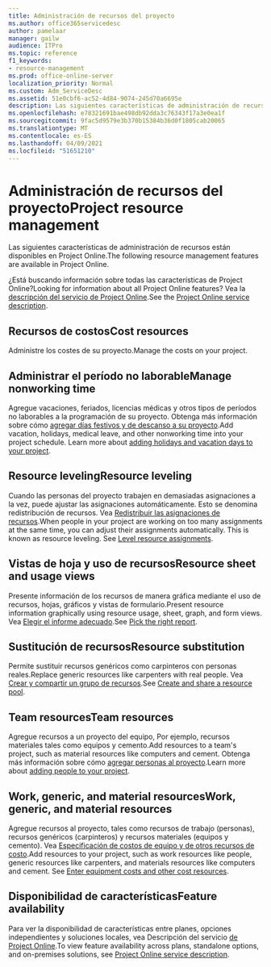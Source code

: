 ```yaml
---
title: Administración de recursos del proyecto
ms.author: office365servicedesc
author: pamelaar
manager: gailw
audience: ITPro
ms.topic: reference
f1_keywords:
- resource-management
ms.prod: office-online-server
localization_priority: Normal
ms.custom: Adm_ServiceDesc
ms.assetid: 51e0cbf6-ac52-4d84-9074-245d70a6695e
description: Las siguientes características de administración de recursos están disponibles en Project Online.
ms.openlocfilehash: e78321691bae498db92dda3c76343f17a3e0ea1f
ms.sourcegitcommit: 9fac5d9579e3b370b15384b36d0f1805cab20065
ms.translationtype: MT
ms.contentlocale: es-ES
ms.lasthandoff: 04/09/2021
ms.locfileid: "51651210"
---
```

# <a name="project-resource-management"></a><span data-ttu-id="39678-103">Administración de recursos del proyecto</span><span class="sxs-lookup"><span data-stu-id="39678-103">Project resource management</span></span>

<span data-ttu-id="39678-104">Las siguientes características de administración de recursos están disponibles en Project Online.</span><span class="sxs-lookup"><span data-stu-id="39678-104">The following resource management features are available in Project Online.</span></span>
  
<span data-ttu-id="39678-105">¿Está buscando información sobre todas las características de Project Online?</span><span class="sxs-lookup"><span data-stu-id="39678-105">Looking for information about all Project Online features?</span></span> <span data-ttu-id="39678-106">Vea la [descripción del servicio de Project Online](project-online-service-description.md).</span><span class="sxs-lookup"><span data-stu-id="39678-106">See the [Project Online service description](project-online-service-description.md).</span></span>
  
## <a name="cost-resources"></a><span data-ttu-id="39678-107">Recursos de costos</span><span class="sxs-lookup"><span data-stu-id="39678-107">Cost resources</span></span>

<span data-ttu-id="39678-108">Administre los costes de su proyecto.</span><span class="sxs-lookup"><span data-stu-id="39678-108">Manage the costs on your project.</span></span>
  
## <a name="manage-nonworking-time"></a><span data-ttu-id="39678-109">Administrar el período no laborable</span><span class="sxs-lookup"><span data-stu-id="39678-109">Manage nonworking time</span></span>

<span data-ttu-id="39678-p102">Agregue vacaciones, feriados, licencias médicas y otros tipos de períodos no laborables a la programación de su proyecto. Obtenga más información sobre cómo [agregar días festivos y de descanso a su proyecto](https://go.microsoft.com/fwlink/p/?LinkId=271337).</span><span class="sxs-lookup"><span data-stu-id="39678-p102">Add vacation, holidays, medical leave, and other nonworking time into your project schedule. Learn more about [adding holidays and vacation days to your project](https://go.microsoft.com/fwlink/p/?LinkId=271337).</span></span>
  
## <a name="resource-leveling"></a><span data-ttu-id="39678-112">Resource leveling</span><span class="sxs-lookup"><span data-stu-id="39678-112">Resource leveling</span></span>

<span data-ttu-id="39678-p103">Cuando las personas del proyecto trabajen en demasiadas asignaciones a la vez, puede ajustar las asignaciones automáticamente. Esto se denomina redistribución de recursos. Vea [Redistribuir las asignaciones de recursos](https://go.microsoft.com/fwlink/p/?LinkId=271348).</span><span class="sxs-lookup"><span data-stu-id="39678-p103">When people in your project are working on too many assignments at the same time, you can adjust their assignments automatically. This is known as resource leveling. See [Level resource assignments](https://go.microsoft.com/fwlink/p/?LinkId=271348).</span></span>
  
## <a name="resource-sheet-and-usage-views"></a><span data-ttu-id="39678-116">Vistas de hoja y uso de recursos</span><span class="sxs-lookup"><span data-stu-id="39678-116">Resource sheet and usage views</span></span>

<span data-ttu-id="39678-117">Presente información de los recursos de manera gráfica mediante el uso de recursos, hojas, gráficos y vistas de formulario.</span><span class="sxs-lookup"><span data-stu-id="39678-117">Present resource information graphically using resource usage, sheet, graph, and form views.</span></span> <span data-ttu-id="39678-118">Vea [Elegir el informe adecuado](https://go.microsoft.com/fwlink/?LinkId=402920).</span><span class="sxs-lookup"><span data-stu-id="39678-118">See [Pick the right report](https://go.microsoft.com/fwlink/?LinkId=402920).</span></span>
  
## <a name="resource-substitution"></a><span data-ttu-id="39678-119">Sustitución de recursos</span><span class="sxs-lookup"><span data-stu-id="39678-119">Resource substitution</span></span>

<span data-ttu-id="39678-120">Permite sustituir recursos genéricos como carpinteros con personas reales.</span><span class="sxs-lookup"><span data-stu-id="39678-120">Replace generic resources like carpenters with real people.</span></span> <span data-ttu-id="39678-121">Vea [Crear y compartir un grupo de recursos](https://go.microsoft.com/fwlink/?LinkId=402921).</span><span class="sxs-lookup"><span data-stu-id="39678-121">See [Create and share a resource pool](https://go.microsoft.com/fwlink/?LinkId=402921).</span></span>
  
## <a name="team-resources"></a><span data-ttu-id="39678-122">Team resources</span><span class="sxs-lookup"><span data-stu-id="39678-122">Team resources</span></span>

<span data-ttu-id="39678-123">Agregue recursos a un proyecto del equipo, Por ejemplo, recursos materiales tales como equipos y cemento.</span><span class="sxs-lookup"><span data-stu-id="39678-123">Add resources to a team's project, such as material resources like computers and cement.</span></span> <span data-ttu-id="39678-124">Obtenga más información sobre cómo [agregar personas al proyecto](https://go.microsoft.com/fwlink/p/?LinkId=271347).</span><span class="sxs-lookup"><span data-stu-id="39678-124">Learn more about [adding people to your project](https://go.microsoft.com/fwlink/p/?LinkId=271347).</span></span>
  
## <a name="work-generic-and-material-resources"></a><span data-ttu-id="39678-125">Work, generic, and material resources</span><span class="sxs-lookup"><span data-stu-id="39678-125">Work, generic, and material resources</span></span>

<span data-ttu-id="39678-p107">Agregue recursos al proyecto, tales como recursos de trabajo (personas), recursos genéricos (carpinteros) y recursos materiales (equipos y cemento). Vea [Especificación de costos de equipo y de otros recursos de costo](https://go.microsoft.com/fwlink/?LinkId=402922).</span><span class="sxs-lookup"><span data-stu-id="39678-p107">Add resources to your project, such as work resources like people, generic resources like carpenters, and materials resources like computers and cement. See [Enter equipment costs and other cost resources](https://go.microsoft.com/fwlink/?LinkId=402922).</span></span>
  
## <a name="feature-availability"></a><span data-ttu-id="39678-128">Disponibilidad de características</span><span class="sxs-lookup"><span data-stu-id="39678-128">Feature availability</span></span>

<span data-ttu-id="39678-129">Para ver la disponibilidad de características entre planes, opciones independientes y soluciones locales, vea Descripción del servicio [de Project Online](project-online-service-description.md).</span><span class="sxs-lookup"><span data-stu-id="39678-129">To view feature availability across plans, standalone options, and on-premises solutions, see [Project Online service description](project-online-service-description.md).</span></span>
  

